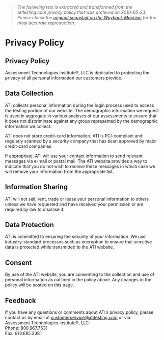 > *The following text is extracted and transformed from the atitesting.com privacy policy that was archived on 2010-05-23. Please check the [original snapshot on the Wayback Machine](https://web.archive.org/web/20100523001636id_/http%3A//www.atitesting.com/PrivacyPolicy.aspx) for the most accurate reproduction.*

# Privacy Policy

## Privacy Policy

Assessment Technologies Institute®, LLC is dedicated to protecting the privacy of all personal information our customers provide.

## Data Collection

ATI collects personal information during the login process used to access the testing portion of our website. The demographic information we request is used in aggregate in various analyses of our assessments to ensure that it does not discriminate against any group represented by the demographic information we collect.

ATI does not store credit-card information. ATI is PCI-compliant and regularly scanned by a security company that has been approved by major credit-card companies.

If appropriate, ATI will use your contact information to send relevant messages via e-mail or postal mail. The ATI website provides a way to indicate that you do not wish to receive these messages in which case we will remove your information from the appropriate list.

## Information Sharing

ATI will not sell, rent, trade or lease your personal information to others unless we have requested and have received your permission or are required by law to disclose it.

## Data Protection

ATI is committed to ensuring the security of your information. We use industry-standard processes such as encryption to ensure that sensitive data is protected while transmitted to the ATI website.

## Consent

By use of the ATI website, you are consenting to the collection and use of personal information as outlined in the policy above. Any changes to the policy will be posted on this page.

## Feedback

If you have any questions or comments about ATI’s privacy policy, please contact us by email at [customerservice@atitesting.com](mailto:customerservice@atitesting.com) or via:  
Assessment Technologies Institute®, LLC  
Phone: 800.667.7531   
Fax: 913.685.2381
